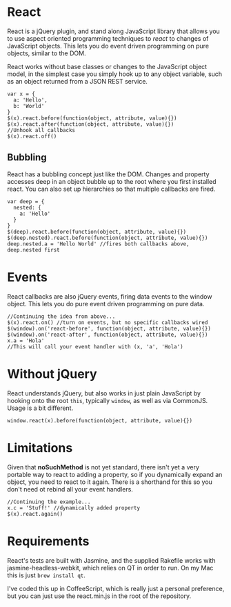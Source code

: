 # React #
React is a jQuery plugin, and stand along JavaScript library that allows
you to use aspect oriented programming techniques to *react* to changes
of JavaScript objects. This lets you do event driven programming on pure
objects, similar to the DOM.

React works without base classes or changes to the JavaScript object
model, in the simplest case you simply hook up to any object variable,
such as an object returned from a JSON REST service.

~~~
var x = {
  a: 'Hello',
  b: 'World'
}
$(x).react.before(function(object, attribute, value){})
$(x).react.after(function(object, attribute, value){})
//Unhook all callbacks
$(x).react.off()
~~~

## Bubbling ##
React has a bubbling concept just like the DOM. Changes and property
accesses deep in an object bubble up to the root where you first
installed react. You can also set up hierarchies so that multiple
callbacks are fired.

~~~
var deep = {
  nested: {
    a: 'Hello'
  }
}
$(deep).react.before(function(object, attribute, value){})
$(deep.nested).react.before(function(object, attribute, value){})
deep.nested.a = 'Hello World' //fires both callbacks above, deep.nested first
~~~

# Events #
React callbacks are also jQuery events, firing data events to the window
object. This lets you do pure event driven programming on pure data.

~~~
//Continuing the idea from above...
$(x).react.on() //turn on events, but no specific callbacks wired
$(window).on('react-before', function(object, attribute, value){})
$(window).on('react-after', function(object, attribute, value){})
x.a = 'Hola'
//This will call your event handler with (x, 'a', 'Hola')
~~~

# Without jQuery #
React understands jQuery, but also works in just plain JavaScript by
hooking onto the root `this`, typically `window`, as well as via
CommonJS. Usage is a bit different.

~~~
window.react(x).before(function(object, attribute, value){})
~~~

# Limitations #
Given that __noSuchMethod__ is not yet standard, there isn't yet a very
portable way to react to adding a property, so if you dynamically expand
an object, you need to react to it again. There is a shorthand for this
so you don't need ot rebind all your event handlers.

~~~
//Continuing the example...
x.c = 'Stuff!' //dynamically added property
$(x).react.again()
~~~ 

# Requirements #
React's tests are built with Jasmine, and the supplied Rakefile works
with jasmine-headless-webkit, which relies on QT in order to run. On my
Mac this is just `brew install qt`.

I've coded this up in CoffeeScript, which is really just a personal
preference, but you can just use the react.min.js in the root of the
repository.
